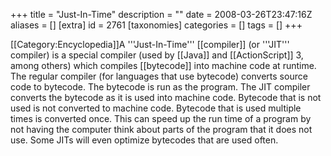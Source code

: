 +++
title = "Just-In-Time"
description = ""
date = 2008-03-26T23:47:16Z
aliases = []
[extra]
id = 2761
[taxonomies]
categories = []
tags = []
+++

[[Category:Encyclopedia]]A '''Just-In-Time''' [[compiler]] (or '''JIT''' compiler) is a special compiler (used by [[Java]] and [[ActionScript]] 3, among others) which compiles [[bytecode]] into machine code at runtime. The regular compiler (for languages that use bytecode) converts source code to bytecode. The bytecode is run as the program. The JIT compiler converts the bytecode as it is used into machine code. Bytecode that is not used is not converted to machine code. Bytecode that is used multiple times is converted once. This can speed up the run time of a program by not having the computer think about parts of the program that it does not use. Some JITs will even optimize bytecodes that are used often.
